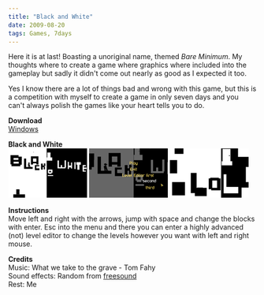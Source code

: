```yaml
---
title: "Black and White"
date: 2009-08-20
tags: Games, 7days
---
```


Here it is at last! Boasting a unoriginal name, themed *Bare Minimum*. My thoughts where to create a game where graphics where included into the gameplay but sadly it didn't come out nearly as good as I expected it too.

Yes I know there are a lot of things bad and wrong with this game, but this is a competition with myself to create a game in only seven days and you can't always polish the games like your heart tells you to do.

**Download**  
[Windows](#)

**Black and White**   
![](/images/games/thumbs/bw1.png)
![](/images/games/thumbs/bw2.png)
![](/images/games/thumbs/bw3.png)

**Instructions**   
Move left and right with the arrows, jump with space and change the blocks with enter. Esc into the menu and there you can enter a highly advanced (not) level editor to change the levels however you want with left and right mouse.

**Credits**   
Music: What we take to the grave - Tom Fahy   
Sound effects: Random from [freesound](http://www.freesound.org/)   
Rest: Me

